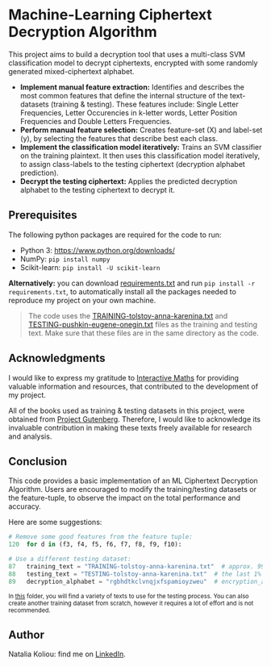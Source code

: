 # Machine-Learning Ciphertext Decryption Algorithm

This project aims to build a decryption tool that uses a multi-class SVM classification model to decrypt ciphertexts, encrypted with some randomly generated mixed-ciphertext alphabet.

* **Implement manual feature extraction:** Identifies and describes the most common features that define the internal structure of the text-datasets (training & testing). These features include: Single Letter Frequencies, Letter Occurencies in k-letter words, Letter Position Frequencies and Double Letters Frequencies.
* **Perform manual feature selection:** Creates feature-set (X) and label-set (y), by selecting the features that describe best each class.
* **Implement the classification model iteratively:** Trains an SVM classifier on the training plaintext. It then uses this classification model iteratively, to assign class-labels to the testing ciphertext (decryption alphabet prediction).
* **Decrypt the testing ciphertext:** Applies the predicted decryption alphabet to the testing ciphertext to decrypt it.

## Prerequisites
The following python packages are required for the code to run:
* Python 3: https://www.python.org/downloads/
* NumPy: ```pip install numpy```
* Scikit-learn: ```pip install -U scikit-learn```

**Alternatively:** you can download [requirements.txt](https://github.com/nataliakoliou/ML-Ciphertext-Decryption/blob/main/requirements.txt) and run ```pip install -r requirements.txt```, to automatically install all the packages needed to reproduce my project on your own machine.

> The code uses the [TRAINING-tolstoy-anna-karenina.txt](https://github.com/nataliakoliou/ML-Ciphertext-Decryption/blob/main/datasets/TRAINING-tolstoy-anna-karenina.txt) and [TESTING-pushkin-eugene-onegin.txt](https://github.com/nataliakoliou/ML-Ciphertext-Decryption/blob/main/datasets/TESTING-pushkin-eugene-onegin.txt) files as the training and testing text. Make sure that these files are in the same directory as the code.

## Acknowledgments
I would like to express my gratitude to [Interactive Maths](https://crypto.interactive-maths.com/mixed-alphabet-cipher.html) for providing valuable information and resources, that contributed to the development of my project.

All of the books used as training & testing datasets in this project, were obtained from [Project Gutenberg](https://www.gutenberg.org/). Therefore, I would like to acknowledge its invaluable contribution in making these texts freely available for research and analysis.

## Conclusion
This code provides a basic implementation of an ML Ciphertext Decryption Algorithm. Users are encouraged to modify the training/testing datasets or the feature-tuple, to observe the impact on the total performance and accuracy.

Here are some suggestions:
```python
# Remove some good features from the feature tuple:
120  for d in (f3, f4, f5, f6, f7, f8, f9, f10):
```

```python
# Use a different testing dataset:
87   training_text = "TRAINING-tolstoy-anna-karenina.txt"  # approx. 99% of the book
88   testing_text = "TESTING-tolstoy-anna-karenina.txt"  # the last 1% of the book
89   decryption_alphabet = "rgbhdtkclvnqjxfspamioyzweu"  # encryption_alphabet = "rcheyobdtmgiskuqlapfzjxnvw"
```
<sub> In [this](https://github.com/nataliakoliou/ML-Ciphertext-Decryption/tree/main/datasets) folder, you will find a variety of texts to use for the testing process. You can also create another training dataset from scratch, however it requires a lot of effort and is not recommended.

## Author
Natalia Koliou: find me on [LinkedIn](https://www.linkedin.com/in/natalia-k-b37b01197/).
